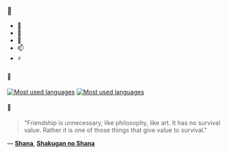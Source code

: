 ### 👋

- 🔭
- 🌱
- 💬
- 📫
- ⚡

#### 🧏

[![Most used languages](https://github-readme-stats-aynah.vercel.app/api/top-langs/?username=aynh&theme=solarized-dark&langs_count=6&layout=compact&hide_title=true)](https://github.com/anuraghazra/github-readme-stats#gh-dark-mode-only)
[![Most used languages](https://github-readme-stats-aynah.vercel.app/api/top-langs/?username=aynh&theme=solarized-light&langs_count=6&layout=compact&hide_title=true)](https://github.com/anuraghazra/github-readme-stats#gh-light-mode-only)

#### 💬

> "Friendship is unnecessary, like philosophy, like art. It has no survival value. Rather it is one of those things that give value to survival."

&mdash; [**Shana**](https://myanimelist.net/character.php?q=Shana&cat=character), [**Shakugan no Shana**](https://myanimelist.net/search/all?q=Shakugan%20no%20Shana&cat=all)
